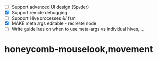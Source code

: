 - [ ] Support advanced UI design (Spyder)
- [x] Support remote debugging
- [ ] Support Hive processes &/ fsm
- [x] MAKE meta args editable - recreate node
- [ ] Write guidelines on when to use meta-args vs individual hives, ...

# honeycomb-mouselook,movement
